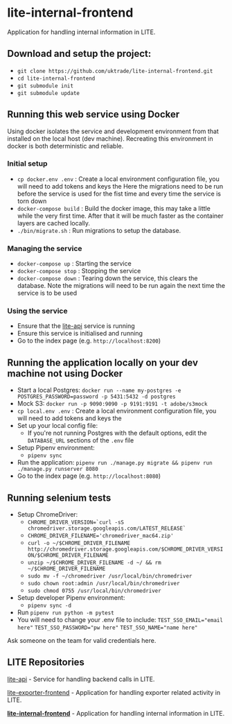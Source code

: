 # lite-internal-frontend

Application for handling internal information in LITE.

## Download and setup the project:
  * `git clone https://github.com/uktrade/lite-internal-frontend.git`
  * `cd lite-internal-frontend`
  * `git submodule init`
  * `git submodule update`


## Running this web service using Docker
Using docker isolates the service and development environment from
that installed on the local host (dev machine). Recreating this environment in docker is both
deterministic and reliable.


### Initial setup
 * `cp docker.env .env` : Create a local environment configuration file, you will need to add tokens
  and keys the
Here the migrations need to be run before the service is used for the fist time and every time the service is torn down
  * `docker-compose build` : Build the docker image, this may take a little while the very first time.
 After that it will be much faster as the container layers are cached locally.
  * `./bin/migrate.sh` : Run migrations to setup the database.


### Managing the service
* `docker-compose up` : Starting the service 
* `docker-compose stop` : Stopping the service 
* `docker-compose down` : Tearing down the service, this clears the database.
Note the migrations will need to be run again the next time the service is to be used


### Using the service
* Ensure that the [lite-api](https://github.com/uktrade/lite-api) service is running
* Ensure this service is initialised and running
* Go to the index page (e.g. `http://localhost:8200`)


## Running the application locally on your dev machine not using Docker
* Start a local Postgres: `docker run --name my-postgres -e POSTGRES_PASSWORD=password -p 5431:5432 -d postgres`
* Mock S3: `docker run -p 9090:9090 -p 9191:9191 -t adobe/s3mock`
* `cp local.env .env` : Create a local environment configuration file, you will need to add tokens
  and keys the
* Set up your local config file:
  * If you're not running Postgres with the default options, edit the `DATABASE_URL` sections of the `.env` file
* Setup Pipenv environment:
  * `pipenv sync`
* Run the application: `pipenv run ./manage.py migrate && pipenv run ./manage.py runserver 8080`
* Go to the index page (e.g. `http://localhost:8080`)


## Running selenium tests
* Setup ChromeDriver:
  * `` CHROME_DRIVER_VERSION=`curl -sS chromedriver.storage.googleapis.com/LATEST_RELEASE` ``
  * `CHROME_DRIVER_FILENAME='chromedriver_mac64.zip'`
  * `curl -o ~/$CHROME_DRIVER_FILENAME http://chromedriver.storage.googleapis.com/$CHROME_DRIVER_VERSION/$CHROME_DRIVER_FILENAME`
  * `unzip ~/$CHROME_DRIVER_FILENAME -d ~/ && rm ~/$CHROME_DRIVER_FILENAME`
  * `sudo mv -f ~/chromedriver /usr/local/bin/chromedriver`
  * `sudo chown root:admin /usr/local/bin/chromedriver`
  * `sudo chmod 0755 /usr/local/bin/chromedriver`
* Setup developer Pipenv environment:
  * `pipenv sync -d`
* Run `pipenv run python -m pytest`
* You will need to change your .env file to include:
`TEST_SSO_EMAIL="email here"`
`TEST_SSO_PASSWORD="pw here"`
`TEST_SSO_NAME="name here"`

Ask someone on the team for valid credentials here.

## LITE Repositories

[lite-api](https://github.com/uktrade/lite-api) - Service for handling backend calls in LITE.

[lite-exporter-frontend](https://github.com/uktrade/lite-exporter-frontend) - Application for handling exporter related activity in LITE.

**[lite-internal-frontend](https://github.com/uktrade/lite-internal-frontend)** - Application for handling internal information in LITE.
